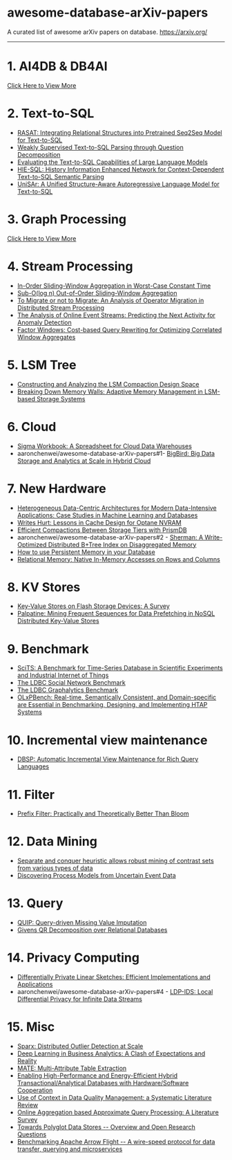 <!-- prettier-ignore-start -->
<!-- omit in toc -->
# awesome-database-arXiv-papers
<!-- prettier-ignore-end -->

A curated list of awesome arXiv papers on database. https://arxiv.org/

---

# 1. AI4DB & DB4AI

[Click Here to View More](AI4DB&DB4AI/README.md)

# 2. Text-to-SQL

- [RASAT: Integrating Relational Structures into Pretrained Seq2Seq Model for Text-to-SQL](https://arxiv.org/abs/2205.06983)
- [Weakly Supervised Text-to-SQL Parsing through Question Decomposition](https://arxiv.org/abs/2112.06311)
- [Evaluating the Text-to-SQL Capabilities of Large Language Models](https://arxiv.org/abs/2204.00498)
- [HIE-SQL: History Information Enhanced Network for Context-Dependent Text-to-SQL Semantic Parsing](https://arxiv.org/abs/2203.07376)
- [UniSAr: A Unified Structure-Aware Autoregressive Language Model for Text-to-SQL](https://arxiv.org/abs/2203.07781)

# 3. Graph Processing

[Click Here to View More](Graph/README.md)

# 4. Stream Processing

- [In-Order Sliding-Window Aggregation in Worst-Case Constant Time](https://arxiv.org/abs/2009.13768)
- [Sub-O(log n) Out-of-Order Sliding-Window Aggregation](https://arxiv.org/abs/2009.13768)
- [To Migrate or not to Migrate: An Analysis of Operator Migration in Distributed Stream Processing](https://arxiv.org/abs/2203.03501)
- [The Analysis of Online Event Streams: Predicting the Next Activity for Anomaly Detection](https://arxiv.org/abs/2203.09619)
- [Factor Windows: Cost-based Query Rewriting for Optimizing Correlated Window Aggregates](https://arxiv.org/abs/2008.12379)

# 5. LSM Tree

- [Constructing and Analyzing the LSM Compaction Design Space](https://arxiv.org/abs/2202.04522)
- [Breaking Down Memory Walls: Adaptive Memory Management in LSM-based Storage Systems](https://arxiv.org/abs/2004.10360)

# 6. Cloud

- [Sigma Workbook: A Spreadsheet for Cloud Data Warehouses](https://arxiv.org/abs/2204.03128)
- aaronchenwei/awesome-database-arXiv-papers#1- [BigBird: Big Data Storage and Analytics at Scale in Hybrid Cloud](https://arxiv.org/abs/2203.11472)

# 7. New Hardware

- [Heterogeneous Data-Centric Architectures for Modern Data-Intensive Applications: Case Studies in Machine Learning and Databases](https://arxiv.org/abs/2205.14664)
- [Writes Hurt: Lessons in Cache Design for Optane NVRAM](https://arxiv.org/abs/2205.14122)
- [Efficient Compactions Between Storage Tiers with PrismDB](https://arxiv.org/abs/2008.02352)
- aaronchenwei/awesome-database-arXiv-papers#2 - [Sherman: A Write-Optimized Distributed B+Tree Index on Disaggregated Memory](https://arxiv.org/abs/2112.07320)
- [How to use Persistent Memory in your Database](https://arxiv.org/abs/2112.00425)
- [Relational Memory: Native In-Memory Accesses on Rows and Columns](https://arxiv.org/abs/2109.14349)

# 8. KV Stores

- [Key-Value Stores on Flash Storage Devices: A Survey](https://arxiv.org/abs/2205.07975)
- [Palpatine: Mining Frequent Sequences for Data Prefetching in NoSQL Distributed Key-Value Stores](https://arxiv.org/abs/2002.00215)

# 9. Benchmark

- [SciTS: A Benchmark for Time-Series Database in Scientific Experiments and Industrial Internet of Things](https://arxiv.org/abs/2204.09795)
- [The LDBC Social Network Benchmark](https://arxiv.org/abs/2001.02299)
- [The LDBC Graphalytics Benchmark](https://arxiv.org/abs/2011.15028)
- [OLxPBench: Real-time, Semantically Consistent, and Domain-specific are Essential in Benchmarking, Designing, and Implementing HTAP Systems](https://arxiv.org/abs/2203.16095)

# 10. Incremental view maintenance

- [DBSP: Automatic Incremental View Maintenance for Rich Query Languages](https://arxiv.org/abs/2203.16684)

# 11. Filter

- [Prefix Filter: Practically and Theoretically Better Than Bloom](https://arxiv.org/abs/2203.17139)

# 12. Data Mining

- [Separate and conquer heuristic allows robust mining of contrast sets from various types of data](https://arxiv.org/abs/2204.00497)
- [Discovering Process Models from Uncertain Event Data](https://arxiv.org/abs/1909.11567)

# 13. Query

- [QUIP: Query-driven Missing Value Imputation](https://arxiv.org/abs/2204.00108)
- [Givens QR Decomposition over Relational Databases](https://arxiv.org/abs/2204.00525)

# 14. Privacy Computing

- [Differentially Private Linear Sketches: Efficient Implementations and Applications](https://arxiv.org/abs/2205.09873)
- aaronchenwei/awesome-database-arXiv-papers#4 - [LDP-IDS: Local Differential Privacy for Infinite Data Streams](https://arxiv.org/abs/2204.00526)

# 15. Misc

- [Sparx: Distributed Outlier Detection at Scale](https://arxiv.org/abs/2206.01281)
- [Deep Learning in Business Analytics: A Clash of Expectations and Reality](https://arxiv.org/abs/2205.09337)
- [MATE: Multi-Attribute Table Extraction](https://arxiv.org/abs/2110.00318)
- [Enabling High-Performance and Energy-Efficient Hybrid Transactional/Analytical Databases with Hardware/Software Cooperation](https://arxiv.org/abs/2204.11275)
- [Use of Context in Data Quality Management: a Systematic Literature Review](https://arxiv.org/abs/2204.10655)
- [Online Aggregation based Approximate Query Processing: A Literature Survey](https://arxiv.org/abs/2204.07125)
- [Towards Polyglot Data Stores -- Overview and Open Research Questions](https://arxiv.org/abs/2204.05779)
- [Benchmarking Apache Arrow Flight -- A wire-speed protocol for data transfer, querying and microservices](https://arxiv.org/abs/2204.03032)
